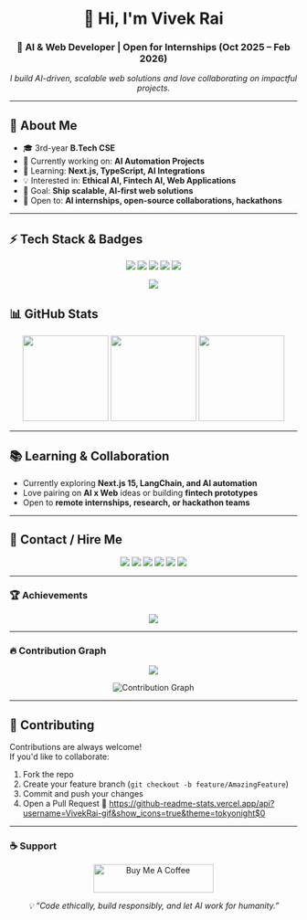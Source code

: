 <!-- 🌐 Vivek Rai | GitHub Profile README -->


<h1 align="center">👋 Hi, I'm Vivek Rai</h1>
<h3 align="center">🚀 AI & Web Developer | Open for Internships (Oct 2025 – Feb 2026)</h3>

<p align="center">
  <em>I build AI-driven, scalable web solutions and love collaborating on impactful projects.</em>
</p>

---


## 🧠 About Me
- 🎓 3rd-year **B.Tech CSE** 
- 🔭 Currently working on: **AI Automation Projects**  
- 🌱 Learning: **Next.js, TypeScript, AI Integrations**  
- 💡 Interested in: **Ethical AI, Fintech AI, Web Applications**  
- 🎯 Goal: **Ship scalable, AI-first web solutions**  
- 🧩 Open to: **AI internships, open-source collaborations, hackathons**

---

## ⚡ Tech Stack & Badges

<p align="center">
  <img src="https://img.shields.io/badge/Frontend-React%20%7C%20Next.js%20%7C%20Tailwind-blue?style=for-the-badge" />
  <img src="https://img.shields.io/badge/Backend-Node.js%20%7C%20Express%20%7C%20MongoDB-green?style=for-the-badge" />
  <img src="https://img.shields.io/badge/AI/ML-Python%20%7C%20TensorFlow%20%7C%20OpenCV-orange?style=for-the-badge" />
  <img src="https://img.shields.io/badge/Repos-30%2B-lightgrey?style=for-the-badge&logo=github" />
  <a href="https://drive.google.com/file/d/1WMHNlTHujJeaw4uEwKHRQe-YEXh5_jFv/view?usp=sharing" target="_blank">
    <img src="https://img.shields.io/badge/Resume-View-blue?style=for-the-badge&logo=googledrive" />
  </a>
</p>

<p align="center">
  <img src="https://skillicons.dev/icons?i=html,css,js,ts,react,nextjs,nodejs,express,mongodb,python,java,cpp,tailwind,docker,aws,git,firebase,figma,tensorflow,opencv" />
</p>


## 📊 GitHub Stats

<div align="center">
  <img src="https://github-readme-stats.vercel.app/api?username=VivekRai-gif&show_icons=true&theme=tokyonight" height="150" />
  <img src="https://github-readme-streak-stats.herokuapp.com/?user=VivekRai-gif&theme=tokyonight" height="150" />
  <img src="https://github-readme-stats.vercel.app/api/top-langs?username=VivekRai-gif&layout=compact&theme=tokyonight" height="150" />
</div>

---

## 📚 Learning & Collaboration
- Currently exploring **Next.js 15, LangChain, and AI automation**  
- Love pairing on **AI x Web** ideas or building **fintech prototypes**  
- Open to **remote internships, research, or hackathon teams**

---

## 💬 Contact / Hire Me

<!-- <p align="center">
  <a href="https://linkedin.com/in/vivekrai-dev"><img src="https://img.shields.io/badge/LinkedIn-0077B5?style=for-the-badge&logo=linkedin&logoColor=white"/></a>
  <a href="mailto:vivekrai2416@gmail.com"><img src="https://img.shields.io/badge/Email-D14836?style=for-the-badge&logo=gmail&logoColor=white"/></a>
  <a href="https://github.com/VivekRai-gif"><img src="https://img.shields.io/badge/GitHub-171515?style=for-the-badge&logo=github&logoColor=white"/></a>
</p> -->

<p align="center">
  <a href="mailto:vivekrai2416@gmail.com" target="_blank"><img src="https://img.shields.io/badge/Email-D14836?style=for-the-badge&logo=gmail&logoColor=white" /></a>
  <a href="https://github.com/VivekRai-gif" target="_blank"><img src="https://img.shields.io/badge/GitHub-171515?style=for-the-badge&logo=github&logoColor=white" /></a>
  <a href="https://twitter.com/vivek_rai_04" target="_blank"><img src="https://img.shields.io/badge/Twitter-1DA1F2?style=for-the-badge&logo=twitter&logoColor=white" /></a>
  <a href="https://linkedin.com/in/vivekrai-dev" target="_blank"><img src="https://img.shields.io/badge/LinkedIn-0077B5?style=for-the-badge&logo=linkedin&logoColor=white" /></a>
  <a href="https://leetcode.com/u/qynp3gqqix/" target="_blank"><img src="https://img.shields.io/badge/LeetCode-FFA116?style=for-the-badge&logo=leetcode&logoColor=black" /></a>
  <a href="https://instagram.com/_vivek_rai_04" target="_blank"><img src="https://img.shields.io/badge/Instagram-E4405F?style=for-the-badge&logo=instagram&logoColor=white" /></a>
</p>

---



### 🏆 Achievements
<p align="center">
  <img src="https://github-profile-trophy.vercel.app/?username=VivekRai-gif&theme=tokyonight&no-bg=true&margin-w=15" />
</p>

---




### 🔥 Contribution Graph
<p align="center">
  <img src="https://github-contributor-stats.vercel.app/api?username=VivekRai-gif&limit=5&theme=tokyonight&combine_all_yearly_contributions=true" />
</p>

<p align="center">
  <img src="https://github-readme-activity-graph.vercel.app/graph?username=VivekRai-gif&bg_color=0d1117&color=7fdbca&line=00bfff&point=ffffff&area=true&hide_border=true" alt="Contribution Graph" />
</p>

---
## 🤝 Contributing
Contributions are always welcome!  
If you'd like to collaborate:
1. Fork the repo  
2. Create your feature branch (`git checkout -b feature/AmazingFeature`)  
3. Commit and push your changes  
4. Open a Pull Request 🚀  https://github-readme-stats.vercel.app/api?username=VivekRai-gif&show_icons=true&theme=tokyonight$0

---

### ☕ Support
<p align="center">
  <a href="https://buymeacoffee.com/vivekrai24d" target="_blank">
    <img src="https://cdn.buymeacoffee.com/buttons/v2/default-yellow.png" height="50" width="210" alt="Buy Me A Coffee" />
  </a>
</p>
<p align="center">
  <em>💡 “Code ethically, build responsibly, and let AI work for humanity.”</em>
</p>


